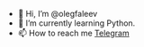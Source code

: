 - 👋 Hi, I’m @olegfaleev
- 🌱 I’m currently learning Python.
- 📫 How to reach me <a href="https://t.me/oleg_faleev">Telegram</a>

<!---
olegfaleev/olegfaleev is a ✨ special ✨ repository because its `README.md` (this file) appears on your GitHub profile.
You can click the Preview link to take a look at your changes.
--->
